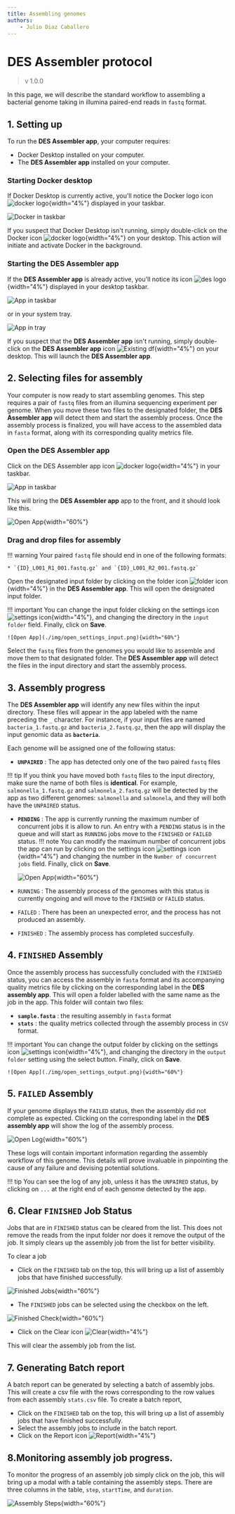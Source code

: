 ```yaml
---
title: Assembling genomes
authors:
    - Julio Diaz Caballero
---
```


# DES Assembler protocol


> v 1.0.0

In this page, we will describe the standard workflow to assembling a bacterial genome taking in illumina paired-end reads in `fastq` format.

## 1. Setting up ##

To run the **DES Assembler app**, your computer requires:

* Docker Desktop installed on your computer.
* The **DES Assembler app** installed on your computer.

### Starting Docker desktop ###

If Docker Desktop is currently active, you'll notice the Docker logo icon ![docker logo](./img/docker_icon.svg){width="4%"} displayed in your taskbar.

![Docker in taskbar](./img/docker_in_taskbar.png)

If you suspect that Docker Desktop isn't running, simply double-click on the Docker icon ![docker logo](./img/docker_icon.svg){width="4%"} on your desktop. This action will initiate and activate Docker in the background. 

### Starting the DES Assembler app ###

If the **DES Assembler app** is already active, you'll notice its icon ![des logo](./img/des_icon.svg){width="4%"} displayed in your desktop taskbar.

![App in taskbar](./img/app_in_taskbar.png)

or in your system tray.

![App in tray](./img/app_in_tray.png)

If you suspect that the **DES Assembler app** isn't running, simply double-click on the **DES Assembler app** icon ![Existing df](./img/des_icon.svg){width="4%"} on your desktop. This will launch the **DES Assembler app**.

## 2. Selecting files for assembly ##

Your computer is now ready to start assembling genomes. This step requires a pair of `fastq` files from an illumina sequencing experiment per genome. When you move these two files to the designated folder, the **DES Assembler app** will detect them and start the assembly process. Once the assembly process is finalized, you will have access to the assembled data in `fasta` format, along with its corresponding quality metrics file.

### Open the DES Assembler app ###

Click on the DES Assembler app icon ![docker logo](./img/des_icon.svg){width="4%"} in your taskbar.

![App in taskbar](./img/app_in_taskbar.png)

This will bring the **DES Assembler app** app to the front, and it should look like this.

![Open App](./img/open_app.png){width="60%"}

### Drag and drop files for assembly ###

!!! warning 
    Your paired `fastq` file should end in one of the following formats:

    * `{ID}_L001_R1_001.fastq.gz` and `{ID}_L001_R2_001.fastq.gz`


Open the designated input folder by clicking on the folder icon ![folder icon](./img/folder_icon.png){width="4%"} in the **DES Assembler app**. This will open the designated input folder. 


!!! important
    You can change the input folder clicking on the settings icon ![settings icon](./img/settings_icon.png){width="4%"}, and changing the directory in the `input folder` field. Finally, click on **Save**.
    
    ![Open App](./img/open_settings_input.png){width="60%"}    

Select the `fastq` files from the genomes you would like to assemble and move them to that designated folder. The **DES Assembler app** will detect the files in the input directory and start the assembly process.

## 3. Assembly progress ##

The **DES Assembler app** will identify any new files within the input directory. These files will appear in the app labeled with the name preceding the `_` character. For instance, if your input files are named `bacteria_1.fastq.gz` and `bacteria_2.fastq.gz`, then the app will display the input genomic data as **`bacteria`**.

Each genome will be assigned one of the following status:

* **`UNPAIRED`** : The app has detected only one of the two paired `fastq` files

!!! tip
    If you think you have moved both `fastq` files to the input directory, make sure the name of both files is **identical**.
    For example, `salmonella_1.fastq.gz` and `salmonela_2.fastq.gz` will be detected by the app as two different genomes: `salmonella` and `salmonela`, and they will both have the `UNPAIRED` status.

* **`PENDING`** : The app is currently running the maximum number of concurrent jobs it is allow to run. An entry with a `PENDING` status is in the queue and will start as `RUNNING` jobs move to the `FINISHED` or `FAILED` status.
!!! note
    You can modify the maximum number of concurrent jobs the app can run by clicking on the settings icon ![settings icon](./img/settings_icon.png){width="4%"} and changing the number in the `Number of concurrent jobs` field. Finally, click on **Save**.

    ![Open App](./img/open_settings_concurrent.png){width="60%"}  

* `RUNNING` : The assembly process of the genomes with this status is currently ongoing and will move to the `FINISHED` or `FAILED` status.
* `FAILED` : There has been an unexpected error, and the process has not produced an assembly.
* `FINISHED` : The assembly process has completed succesfully.

## 4. `FINISHED` Assembly

Once the assembly process has successfully concluded with the `FINISHED` status, you can access the assembly in `fasta` format and its accompanying quality metrics file by clicking on the corresponding label in the **DES assembly app**. This will open a folder labelled with the same name as the job in the app. This folder will contain two files:

* **`sample.fasta`** : the resulting assembly in `fasta` format
* **`stats`** : the quality metrics collected through the assembly process in `CSV` format.

!!! important
    You can change the output folder by clicking on the settings icon ![settings icon](./img/settings_icon.png){width="4%"}, and changing the directory in the `output folder` setting using the select button. Finally, click on **Save**.
    
    ![Open App](./img/open_settings_output.png){width="60%"}   

## 5. `FAILED` Assembly

If your genome displays the `FAILED` status, then the assembly did not complete as expected. Clicking on the corresponding label in the **DES assembly app** will show the log of the assembly process.

![Open Log](./img/open_log.png){width="60%"}

These logs will contain important information regarding the assembly workflow of this genome. This details will prove invaluable in pinpointing the cause of any failure and devising potential solutions.


!!! tip
    You can see the log of any job, unless it has the `UNPAIRED` status, by clicking on `...` at the right end of each genome detected by the app.

## 6. Clear `FINISHED` Job Status

Jobs that are in `FINISHED` status can be cleared from the list. This does not remove the reads from the input folder nor does it remove the output of the job. It simply clears up the assembly job from the list for better visibility. 

To clear a job

- Click on the `FINISHED` tab on the top, this will bring up a list of assembly jobs that have finished successfully. 

![Finished Jobs](./img/finished_jobs.png){width="60%"}  


-  The `FINISHED` jobs can be selected using the checkbox on the left.
  
![Finished Check](./img/finished_jobs_checked.png){width="60%"}  

-  Click on the Clear icon ![Clear](./img/clear.png){width="4%"}

This will clear the assembly job from the list.

## 7. Generating Batch report

A batch report can be generated by selecting a batch of assembly jobs. This will create a csv file with the rows corresponding to the row values from each assembly `stats.csv` file. To create a batch report,

- Click on the `FINISHED` tab on the top, this will bring up a list of assembly jobs that have finished successfully. 
- Select the assembly jobs to include in the batch report.
- Click on the Report icon ![Report](./img/report.png){width="4%"}

## 8.Monitoring assembly job progress.

To monitor the progress of an assembly job simply click on the job, this will bring up a modal with a table containing the assembly steps.
There are three columns in the table, `step`, `startTime`, and `duration`.

![Assembly Steps](./img/assembly_steps.png){width="60%"}